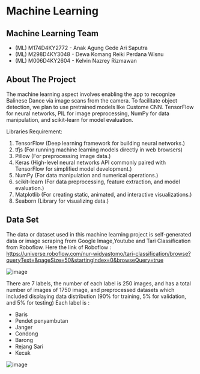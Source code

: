 # Machine Learning
## Machine Learning Team
- (ML) M174D4KY2772 - Anak Agung Gede Ari Saputra
- (ML) M298D4KY3048 - Dewa Komang Reiki Perdana Wisnu
- (ML) M006D4KY2604 - Kelvin Nazrey Rizmawan
## About The Project
The machine learning aspect involves enabling the app to recognize Balinese Dance via image scans from the camera. To facilitate object detection, we plan to use pretrained models like Custome CNN. TensorFlow for neural networks, PIL for image preprocessing, NumPy for data manipulation, and scikit-learn for model evaluation.

Libraries Requirement:
1. TensorFlow (Deep learning framework for building neural networks.)
2. tfjs (For running machine learning models directly in web browsers)
3. Pillow (For preprocessing image data.)
4. Keras (High-level neural networks API commonly paired with TensorFlow for simplified model development.)
5. NumPy (For data manipulation and numerical operations.)
6. scikit-learn (For data preprocessing, feature extraction, and model evaluation.)
7. Matplotlib (For creating static, animated, and interactive visualizations.)
8. Seaborn (Library for visualizing data.) 
## Data Set 
The data or dataset used in this machine learning project is self-generated data or image scraping from Google Image,Youtube and Tari Classification from Roboflow.
Here the link of Roboflow : https://universe.roboflow.com/nur-widyastomo/tari-classification/browse?queryText=&pageSize=50&startingIndex=0&browseQuery=true

![image](https://github.com/Ageman-Capstone/Machine-learning/assets/102736909/b0ce5958-1ba5-409f-838a-7f0d2267860e)

There are 7 labels, the number of each label is 250 images, and has a total number of images of 1750 image, and preprocessed datasets which included displaying data distribution (90% for training, 5% for validation, and 5% for testing) 
Each label is :
- Baris
- Pendet penyambutan
- Janger
- Condong
- Barong
- Rejang Sari
- Kecak

![image](https://github.com/Ageman-Capstone/Machine-learning/assets/102736909/0292f46f-9b7a-4c38-824b-a7b00a485db1) 


